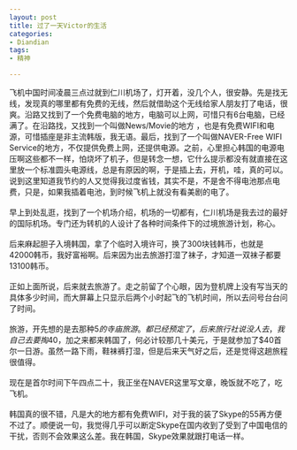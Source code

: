 ```yaml
---
layout: post
title: 过了一天Victor的生活
categories:
- Diandian
tags:
- 精神

---
```

飞机中国时间凌晨三点过就到仁川机场了，灯开着，没几个人，很安静。先是找无线，发现真的哪里都有免费的无线，然后就借助这个无线给家人朋友打了电话，很爽。沿路又找到了一个免费电脑的地方，电脑可以上网，可惜只有6台电脑，已经满了。在沿路找，又找到一个叫做News/Movie的地方 ，也是有免费WIFI和电源，可惜插座是非主流韩版，我无语。最后，找到了一个叫做NAVER-Free WIFI Service的地方，不仅提供免费上网，还提供电源。之前，心里担心韩国的电源电压啊这些都不一样，怕烧坏了机子，但是转念一想，它什么提示都没有就直接在这里放一个标准圆头电源线，总是有原因的啊，于是插上去，开机，哇，真的可以。说到这里知道我节约的人又觉得我过度省钱，其实不是，不是舍不得电池那点电费，只是，如果我插着电池，到时候飞机上就没有看美剧的电了。
<br />
<br />早上到处乱逛，找到了一个机场介绍，机场的一切都有，仁川机场是我去过的最好的国际机场。专门还为转机的人设计了各种时间条件下的过境旅游计划，称心。
<br />
<br />后来麻起胆子入境韩国，拿了个临时入境许可，换了300块钱韩币，也就是42000韩币，我好富裕啊。后来因为出去旅游打湿了袜子，才知道一双袜子都要13100韩币。
<br />
<br />正如上面所说，后来就去旅游了。走之前留了个心眼，因为登机牌上没有写当天的具体多少时间，而大屏幕上只显示后两个小时起飞的飞机时间，所以去问号台台问了时间。
<br />
<br />旅游，开先想的是去那种$5的寺庙旅游。都已经预定了，后来旅行社说没人去，我自己去要掏$40，加之来都来韩国了，何必计较那几十美元，于是就参加了$40首尔一日游。虽然一路下雨，鞋袜裤打湿，但是后来天气好之后，还是觉得这趟旅程很值得。
<br />
<br />现在是首尔时间下午四点二十，我正坐在NAVER这里写文章，晚饭就不吃了，吃飞机。
<br />
<br />韩国真的很不错，凡是大的地方都有免费WIFI，对于我的装了Skype的55再方便不过了。顺便说一句，我觉得几乎可以断定Skype在国内收到了受到了中国电信的干扰，否则不会效果这么差。我在韩国，Skype效果就跟打电话一样。
